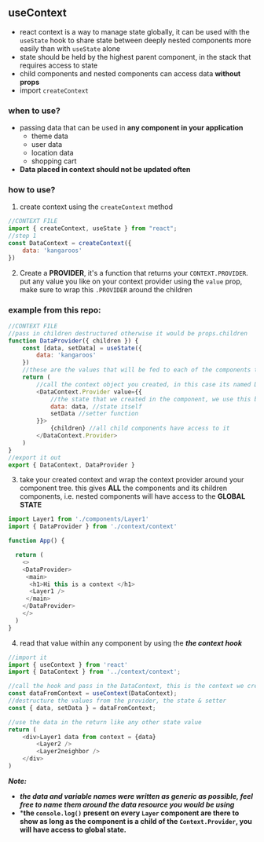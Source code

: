 ## useContext

- react context is a way to manage state globally, it can be used with the `useState` hook to share state between deeply nested components more easily than with `useState` alone
- state should be held by the highest parent component, in the stack that requires access to state
- child components and nested components can access data **without props**
- import `createContext`

### when to use?

- passing data that can be used in **any component in your application**
    - theme data
    - user data
    - location data
    - shopping cart
- **Data placed in context should not be updated often**

### how to use?

1. create context using the `createContext` method

```js
//CONTEXT FILE
import { createContext, useState } from "react";
//step 1
const DataContext = createContext({
    data: 'kangaroos'
})
```

2. Create a **PROVIDER**, it's a function that returns your `CONTEXT.PROVIDER`. put any value you like on your context provider using the `value` prop, make sure to wrap this `.PROVIDER` around the children

### example from this repo:
```js
//CONTEXT FILE
//pass in children destructured otherwise it would be props.children
function DataProvider({ children }) {
    const [data, setData] = useState({
        data: 'kangaroos'
    })
    //these are the values that will be fed to each of the components that are wrapped around the provider
    return (
        //call the context object you created, in this case its named DataContext
        <DataContext.Provider value={{
            //the state that we created in the component, we use this because we want it to update
            data: data, //state itself
            setData //setter function
        }}>
            {children} //all child components have access to it
        </DataContext.Provider>
    )
}
//export it out
export { DataContext, DataProvider }
```
3. take your created context and wrap the context provider around your component tree. this gives **ALL** the components and its children components, i.e. nested components will have access to the **GLOBAL STATE**

```js
import Layer1 from './components/Layer1'
import { DataProvider } from './context/context'

function App() {

  return (
    <>
    <DataProvider>
     <main>
      <h1>Hi this is a context </h1>
      <Layer1 />
     </main>
    </DataProvider>
    </>
  )
}
```

4. read that value within any component by using the ***the context hook***

```js
//import it
import { useContext } from 'react'
import { DataContext } from '../context/context';

//call the hook and pass in the DataContext, this is the context we created
const dataFromContext = useContext(DataContext);
//destructure the values from the provider, the state & setter
const { data, setData } = dataFromContext;

//use the data in the return like any other state value
return (
    <div>Layer1 data from context = {data}
        <Layer2 />
        <Layer2neighbor />
    </div>
)
```

***Note:***
- ***the data and variable names were written as generic as possible, feel free to name them around the data resource you would be using***
- ***the `console.log()` present on every `Layer` component are there to show as long as the component is a child of the `Context.Provider`, you will have access to global state.**